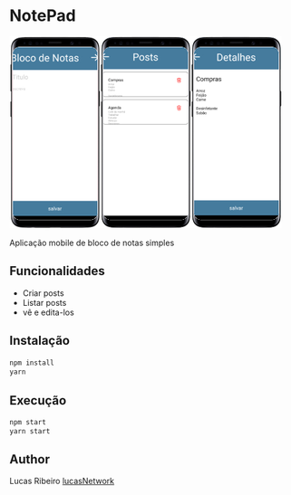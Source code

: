 # NotePad
<div style="display:flex">
    <div style="text-align:center;"><img src="./.GitHub/images/ViewHome.jpg" /></div>
    <div style="text-align:center"><img src="./.GitHub/images/ViewPosts.jpg" /></div>
    <div style="text-align:center"><img src="./.GitHub/images/ViewDetails.jpg" /></div>
</div>

Aplicação mobile de bloco de notas simples

## Funcionalidades
* Criar posts
* Listar posts
* vê e edita-los

## Instalação
````js
npm install
yarn
````

## Execução
````
npm start
yarn start
````

## Author

Lucas Ribeiro [lucasNetwork](https://github.com/lucasnetwork)

